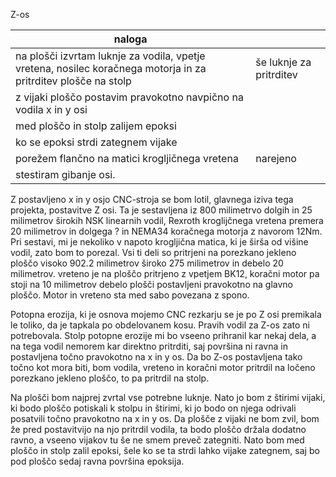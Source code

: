 Z-os 

|naloga                                                                                                           |                          |
|---------------------------------------------------------------------------------------------------------------- |--------------------------|
| na plošči izvrtam luknje za vodila, vpetje vretena, nosilec koračnega motorja in za  pritrditev plošče na stolp | še luknje za pritrditev  |
| z vijaki ploščo postavim pravokotno navpično na vodila x in y osi                                               |                          |
| med ploščo in stolp zalijem epoksi                                                                              |                          |
| ko se epoksi strdi zategnem vijake                                                                              |                          |
| porežem flančno na matici krogljičnega vretena                                                                  | narejeno                 |
| stestiram gibanje osi.                                                                                          |                          |

Z postavljeno x in y osjo CNC-stroja se bom lotil, glavnega iziva tega projekta, postavitve Z osi. Ta je sestavljena iz 800 milimetrvo dolgih in 25 milimetrov širokih NSK linearnih vodil, Rexroth kroglijčnega vretena premera 20 milimetrov in dolgega ? in NEMA34 koračnega motorja z navorom 12Nm. Pri sestavi, mi je nekoliko v napoto krogljična matica, ki je širša od višine vodil, zato bom to porezal. Vsi ti deli so pritrjeni na porezkano jekleno ploščo visoko 902.2 milimetrov široko 275 milimetrov in debelo 20 milimetrov. vreteno je na ploščo pritrjeno z vpetjem BK12, koračni motor pa stoji na 10 milimetrov debelo plošči postavljeni pravokotno na glavno ploščo. Motor in vreteno sta med sabo povezana z spono. 

Potopna erozija, ki je osnova mojemo CNC rezkarju se je po Z osi premikala le toliko, da je tapkala po obdelovanem kosu. Pravih vodil za Z-os zato ni potrebovala. Stolp potopne erozije mi bo vseeno prihranil kar nekaj dela, a na tega vodil nemorem kar direktno pritrditi, saj površina ni ravna in postavljena točno pravokotno na x in y os. Da bo Z-os postavljena tako točno kot mora biti, bom vodila, vreteno in koračni motor pritrdil na ločeno porezkano jekleno ploščo, to pa pritrdil na stolp.

Na plošči bom najprej zvrtal vse potrebne luknje. Nato jo bom z štirimi vijaki, ki bodo ploščo potiskali k stolpu in štirimi, ki jo bodo on njega odrivali posatvili točno pravokotno na x in y os. Da plošče z vijaki ne bom zvil, bom že pred postavitvijo na njo pritrdil vodila, ta bodo ploščo držala dodatno ravno, a vseeno vijakov tu še ne smem preveč zategniti. Nato bom med ploščo in stolp zalil epoksi, šele ko se ta strdi lahko vijake zategnem, saj bo pod ploščo sedaj ravna površina epoksija. 
